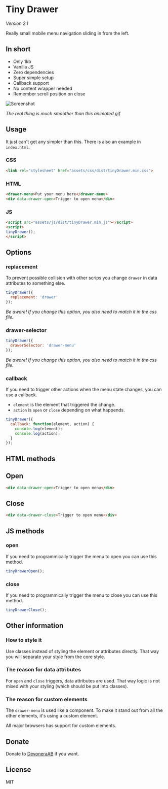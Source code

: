 # Tiny Drawer

*Version 2.1*

Really small mobile menu navigation sliding in from the left.

## In short

- Only 1kb
- Vanilla JS
- Zero dependencies
- Super simple setup
- Callback support
- No content wrapper needed
- Remember scroll position on close

![Screenshot](screenshot.gif)

*The real thing is much smoother than this animated gif*

## Usage

It just can't get any simpler than this. There is also an example in `index.html`.

### CSS

```html
<link rel="stylesheet" href="assets/css/dist/tinyDrawer.min.css">
```

### HTML

```html
<drawer-menu>Put your menu here</drawer-menu>
<div data-drawer-open>Trigger to open menu</div>
```

### JS

```html
<script src="assets/js/dist/tinyDrawer.min.js"></script>
<script>
tinyDrawer();
</script>
```

## Options

### replacement

To prevent possible collision with other scrips you change `drawer` in data attributes to something else.

```js
tinyDrawer({
  replacement: 'drawer'
});
```

*Be aware! If you change this option, you also need to match it in the css file.*

### drawer-selector

```js
tinyDrawer({
  drawerSelector: 'drawer-menu'
});
```

*Be aware! If you change this option, you also need to match it in the css file.*

### callback

If you need to trigger other actions when the menu state changes, you can use a callback.

- `element` is the element that triggered the change.
- `action` is `open` or `close` depending on what happends.

```js
tinyDrawer({
  callback: function(element, action) {
    console.log(element);
    console.log(action);
  }
});
```

## HTML methods

## Open

```html
<div data-drawer-open>Trigger to open menu</div>
```

## Close

```html
<div data-drawer-close>Trigger to open menu</div>
```

## JS methods

### open

If you need to programmically trigger the menu to open you can use this method.

```js
tinyDrawerOpen();
```

### close

If you need to programmically trigger the menu to close you can use this method.

```js
tinyDrawerClose();
```

## Other information

### How to style it

Use classes instead of styling the element or attributes directly. That way you will separate your style from the core style.

### The reason for data attributes

For `open` and `close` triggers, data attributes are used. That way logic is not mixed with your styling (which should be put into classes).

### The reason for custom elements

The `drawer-menu` is used like a component. To make it stand out from all the other elements, it's using a custom element.

All major browsers has support for custom elements.

## Donate

Donate to [DevoneraAB](https://www.paypal.me/DevoneraAB) if you want.

## License

MIT